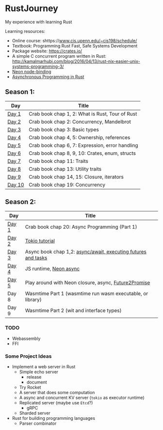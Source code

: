 # RustJourney

My experience with learning Rust

Learning resources:

- Online course: shttps://www.cis.upenn.edu/~cis198/schedule/
- Textbook: Programming Rust Fast, Safe Systems Development
- Package website: https://crates.io/
- A simple C concurrent program written in Rust: http://kamalmarhubi.com/blog/2016/04/13/rust-nix-easier-unix-systems-programming-3/
- [Neon node-binding](https://github.com/neon-bindings/neon)
- [Asynchronous Programming in Rust](https://rust-lang.github.io/async-book/01_getting_started/01_chapter.html)

## Season 1:

| Day | Title |
| --- | --- |
| [Day 1](https://github.com/Mossaka/RustJourney/tree/master/index/day1) | Crab book chap 1, 2: What is Rust, Tour of Rust |
| [Day 2](https://github.com/Mossaka/RustJourney/tree/master/index/day2) | Crab book chap 2: Concurrency, Mandelbrot |
| [Day 3](https://github.com/Mossaka/RustJourney/tree/master/index/day3) | Crab book chap 3: Basic types |
| [Day 4](https://github.com/Mossaka/RustJourney/tree/master/index/day4) | Crab book chap 4, 5: Ownership, references |
| [Day 5](https://github.com/Mossaka/RustJourney/tree/master/index/day5) | Crab book chap 6, 7: Expression, error handling |
| [Day 6](https://github.com/Mossaka/RustJourney/tree/master/index/day6) | Crab book chap 8, 9, 10: Crates, enum, structs |
| [Day 7](https://github.com/Mossaka/RustJourney/tree/master/index/day7) | Crab book chap 11: Traits |
| [Day 8](https://github.com/Mossaka/RustJourney/tree/master/index/day8) | Crab book chap 13: Utility traits |
| [Day 9](https://github.com/Mossaka/RustJourney/tree/master/index/day9) | Crab book chap 14, 15: Closure, iterators |
| [Day 10](https://github.com/Mossaka/RustJourney/tree/master/index/day10) | Crab book chap 19: Concurrency |


## Season 2:
| Day | Title |
| --- | --- |
| [Day 1](https://github.com/Mossaka/RustJourney/tree/master/index/day100) | Crab book chap 20: Async Programming (Part 1)|
| [Day 2](https://github.com/Mossaka/RustJourney/tree/master/index/day101) | [Tokio tutorial](https://tokio.rs/tokio/tutorial) |
| [Day 3](https://github.com/Mossaka/RustJourney/tree/master/index/day102) | Async book chap 1,2: [async/await, executing futures and tasks](https://rust-lang.github.io/async-book/03_async_await/01_chapter.html) |
| [Day 4](https://github.com/Mossaka/RustJourney/tree/master/index/day103) | JS runtime, [Neon async](https://neon-bindings.com/docs/async/) |
| [Day 5](https://github.com/Mossaka/RustJourney/tree/master/index/day104) | Play around with Neon closure, async, [Future2Promise](https://github.com/Mossaka/RustJourney/tree/master/index/day104/future2promise) |
| Day 8 | Wasmtime Part 1 (wasmtime run wasm executable, or library) |
| Day 9 | Wasmtime Part 2 (wit and interface types) |
### TODO
- Webassembly
- FFI

### Some Project Ideas
- Implement a web server in Rust
  - Simple echo server
    - release
    - document
  - Try Rocket
  - A server that does some computation
  - A async and concurrent KV server (`tokio` as executor runtime)
  - Replicated server (maybe use `Etcd`?)
    - gRPC 
  - Sharded server
- Rust for building programming languages
  - Parser combinator
